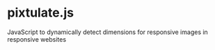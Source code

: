 pixtulate.js
============

JavaScript to dynamically detect dimensions for responsive images in responsive websites
